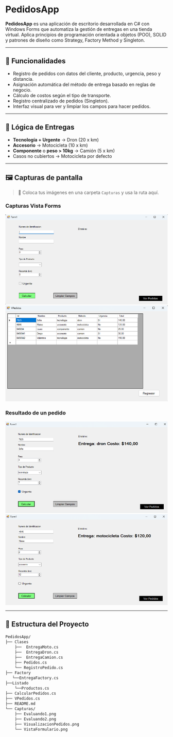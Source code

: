 # PedidosApp
**PedidosApp** es una aplicación de escritorio desarrollada en C# con Windows Forms que automatiza la gestión de entregas en una tienda virtual. Aplica principios de programación orientada a objetos (POO), SOLID y patrones de diseño como Strategy, Factory Method y Singleton.

---

## 🚀 Funcionalidades

- Registro de pedidos con datos del cliente, producto, urgencia, peso y distancia.
- Asignación automática del método de entrega basado en reglas de negocio.
- Cálculo de costos según el tipo de transporte.
- Registro centralizado de pedidos (Singleton).
- Interfaz visual para ver y limpiar los campos para hacer pedidos.

---

## 🧠 Lógica de Entregas

- **Tecnología + Urgente** → Dron (20 x km)
- **Accesorio** → Motocicleta (10 x km)
- **Componente** o **peso > 10kg** → Camión (5 x km)
- Casos no cubiertos → Motocicleta por defecto

---

## 🖼️ Capturas de pantalla

> 📌 Coloca tus imágenes en una carpeta `Capturas` y usa la ruta aquí.

### Capturas Vista Forms
![Formulario](PedidosApp/Capturas/VistaFormulario.png)
![Formulario](PedidosApp/Capturas/VisualizacionPedidos.png)
### Resultado de un pedido
![Resultado](PedidosApp/Capturas/Evaluando1.png)
![Resultado](PedidosApp/Capturas/Evaluando2.png)

---

## 📁 Estructura del Proyecto

```plaintext
PedidosApp/
├── Clases
    ├──  EntregaMoto.cs
    ├──  EntregaDron.cs
    ├──  EntregaCamion.cs
    ├── Pedidos.cs
    └── RegistroPedido.cs
├── Factory
   └──EntregaFactory.cs
├──Listado
    └──Productos.cs
├── CalcularPedidos.cs
├── VPedidos.cs
├── README.md
└── Capturas/
    ├── Evaluando1.png
    ├── Evaluando2.png
    ├── VisualizacionPedidos.png
    └── VistaFormulario.png

